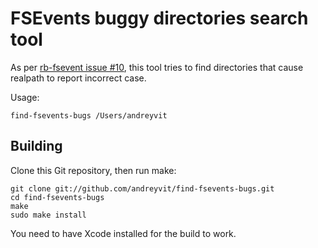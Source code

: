 FSEvents buggy directories search tool
======================================

As per [rb-fsevent issue #10](https://github.com/thibaudgg/rb-fsevent/issues/10),
this tool tries to find directories that cause realpath to report incorrect case.

Usage:

    find-fsevents-bugs /Users/andreyvit


Building
--------

Clone this Git repository, then run make:

    git clone git://github.com/andreyvit/find-fsevents-bugs.git
    cd find-fsevents-bugs
    make
    sudo make install

You need to have Xcode installed for the build to work.
